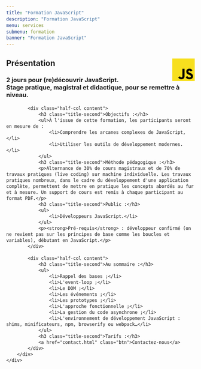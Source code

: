 ```yaml
---
title: "Formation JavaScript"
description: "Formation JavaScript"
menu: services
submenu: formation
banner: "Formation JavaScript"
---
```

<div class="section-title">
	<div class="wrap cf">
		<div class="inner">
			<h2>
				<img src="img/logo-javascript.svg" alt="JavaScript" style="width:60px;float:right;">
				Présentation
			</h2>
		</div>
	</div>
</div>

<section class="section">
	<div class="wrap cf">
		<div class="inner half-cols">
			<h3 class="title-second">2 jours pour (re)découvrir JavaScript.<br>Stage pratique, magistral et didactique, pour se remettre à niveau.</h3>

			<div class="half-col content">
				<h3 class="title-second">Objectifs :</h3>
				<ul>À l'issue de cette formation, les participants seront en mesure de :
					<li>Comprendre les arcanes complexes de JavaScript,</li>
					<li>Utiliser les outils de développement modernes.</li>
				</ul>
				<h3 class="title-second">Méthode pédagogique :</h3>
				<p>Alternance de 30% de cours magistraux et de 70% de travaux pratiques (live coding) sur machine individuelle. Les travaux pratiques nombreux, dans le cadre du développement d'une application complète, permettent de mettre en pratique les concepts abordés au fur et à mesure. Un support de cours est remis à chaque participant au format PDF.</p>
				<h3 class="title-second">Public :</h3>
				<ul>
					<li>Développeurs JavaScript.</li>
				</ul>
				<p><strong>Pré-requis</strong> : développeur confirmé (on ne revient pas sur les principes de base comme les boucles et variables), débutant en JavaScript.</p>
			</div>

			<div class="half-col content">
				<h3 class="title-second">Au sommaire :</h3>
				<ul>
					<li>Rappel des bases ;</li>
					<li>L'event-loop ;</li>
					<li>Le DOM ;</li>
					<li>Les événements ;</li>
					<li>Les prototypes ;</li>
					<li>L'approche fonctionnelle ;</li>
					<li>La gestion du code asynchrone ;</li>
					<li>L'environnement de développement JavaScript : shims, minificateurs, npm, browserify ou webpack…</li>
				</ul>
				<h3 class="title-second">Tarifs :</h3>
				<a href="contact.html" class="btn">Contactez-nous</a>
			</div>
		</div>
	</div>
</section>
